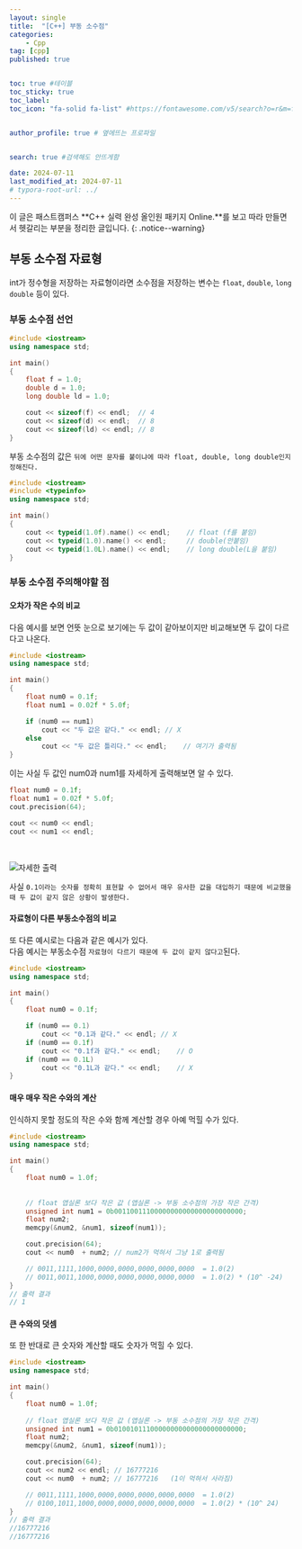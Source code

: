 ```yaml
---
layout: single
title:  "[C++] 부동 소수점"
categories: 
    - Cpp
tag: [cpp]
published: true


toc: true #테이블
toc_sticky: true
toc_label: 
toc_icon: "fa-solid fa-list" #https://fontawesome.com/v5/search?o=r&m=free&s=solid 아이콘 링크


author_profile: true # 옆에뜨는 프로파일


search: true #검색해도 안뜨게함

date: 2024-07-11
last_modified_at: 2024-07-11
# typora-root-url: ../
---
```


이 글은 패스트캠퍼스 **C++ 실력 완성 올인원 패키지 Online.**를 보고 따라 만들면서 헷갈리는 부분을 정리한 글입니다.
{: .notice--warning}


## 부동 소수점 자료형
int가 정수형을 저장하는 자료형이라면 소수점을 저장하는 변수는 `float`, `double`, `long double` 등이 있다.

### 부동 소수점 선언
```cpp
#include <iostream>
using namespace std;

int main()
{
	float f = 1.0;
	double d = 1.0;
	long double ld = 1.0;

	cout << sizeof(f) << endl;	// 4
	cout << sizeof(d) << endl;	// 8
	cout << sizeof(ld) << endl;	// 8
}
```


부동 소수점의 값은 `뒤에 어떤 문자를 붙이냐에 따라 float, double, long double인지 정해진다.`
```cpp
#include <iostream>
#include <typeinfo>
using namespace std;

int main()
{
	cout << typeid(1.0f).name() << endl;	// float (f를 붙임)
	cout << typeid(1.0).name() << endl;		// double(안붙임)
	cout << typeid(1.0L).name() << endl;	// long double(L을 붙임)
}
```

### 부동 소수점 주의해야할 점
#### 오차가 작은 수의 비교
다음 예시를 보면 언뜻 눈으로 보기에는 두 값이 같아보이지만 비교해보면 두 값이 다르다고 나온다.

```cpp
#include <iostream>
using namespace std;

int main()
{
	float num0 = 0.1f;
	float num1 = 0.02f * 5.0f;

	if (num0 == num1)
		cout << "두 값은 같다." << endl;	// X
	else
		cout << "두 값은 틀리다." << endl;	// 여기가 출력됨
}
```

이는 사실 두 값인 num0과 num1를 자세하게 출력해보면 알 수 있다.
```cpp
float num0 = 0.1f;
float num1 = 0.02f * 5.0f;
cout.precision(64);

cout << num0 << endl;
cout << num1 << endl;
```
<br>

![자세한 출력](https://github.com/novicehog/comments/assets/131991619/d7c38b64-b1b4-430f-aec8-1a1dae00e20b)

사실 `0.1이라는 숫자를 정확히 표현할 수 없어서 매우 유사한 값을 대입하기 때문에 비교했을 때 두 값이 같지 않은 상황이 발생한다.`

#### 자료형이 다른 부동소수점의 비교

또 다른 예시로는 다음과 같은 예시가 있다. <br>
다음 예시는 부동소수점 `자료형이 다르기 때문에 두 값이 같지 않다고`된다.

```cpp
#include <iostream>
using namespace std;

int main()
{
	float num0 = 0.1f;

	if (num0 == 0.1)
		cout << "0.1과 같다." << endl;	// X
	if (num0 == 0.1f)
		cout << "0.1f과 같다." << endl;	// O
	if (num0 == 0.1L)
		cout << "0.1L과 같다." << endl;	// X
}
```

#### 매우 매우 작은 수와의 계산
인식하지 못할 정도의 작은 수와 함께 계산할 경우 아예 먹힐 수가 있다.

```cpp
#include <iostream>
using namespace std;

int main()
{
	float num0 = 1.0f;
	
	
	// float 앱실론 보다 작은 값 (앱실론 -> 부동 소수점의 가장 작은 간격)
	unsigned int num1 = 0b00110011100000000000000000000000;
	float num2;
	memcpy(&num2, &num1, sizeof(num1));

	cout.precision(64);
	cout << num0  + num2; // num2가 먹혀서 그냥 1로 출력됨

	// 0011,1111,1000,0000,0000,0000,0000,0000  = 1.0(2)
	// 0011,0011,1000,0000,0000,0000,0000,0000  = 1.0(2) * (10^ -24)
}
// 출력 결과
// 1
```

#### 큰 수와의 덧셈
또 한 반대로 큰 숫자와 계산할 때도 숫자가 먹힐 수 있다.
```cpp
#include <iostream>
using namespace std;

int main()
{
	float num0 = 1.0f;
	
	// float 앱실론 보다 작은 값 (앱실론 -> 부동 소수점의 가장 작은 간격)
	unsigned int num1 = 0b01001011100000000000000000000000;
	float num2;
	memcpy(&num2, &num1, sizeof(num1));

	cout.precision(64);
	cout << num2 << endl; // 16777216
	cout << num0  + num2; // 16777216   (1이 먹혀서 사라짐)

	// 0011,1111,1000,0000,0000,0000,0000,0000  = 1.0(2)
	// 0100,1011,1000,0000,0000,0000,0000,0000  = 1.0(2) * (10^ 24)
}
// 출력 결과
//16777216
//16777216
```